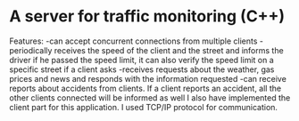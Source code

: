 # A server for traffic monitoring (C++)
Features:
-can accept concurrent connections from multiple clients
-periodically receives the speed of the client and the street and informs the driver if he
passed the speed limit, it can also verify the speed limit on a specific street if a client
asks
-receives requests about the weather, gas prices and news and responds with the
information requested
-can receive reports about accidents from clients. If a client reports an accident, all
the other clients connected will be informed as well
I also have implemented the client part for this application. I used TCP/IP protocol for
communication.